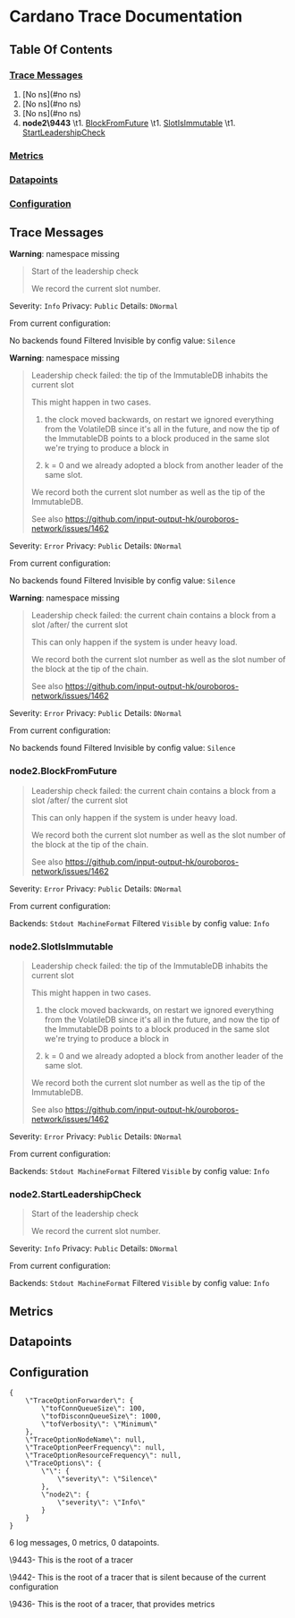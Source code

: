 # Cardano Trace Documentation

## Table Of Contents

### [Trace Messages](#trace-messages)

1. [No ns](#no ns)
1. [No ns](#no ns)
1. [No ns](#no ns)
1. __node2\9443__
\t1. [BlockFromFuture](#node2blockfromfuture)
\t1. [SlotIsImmutable](#node2slotisimmutable)
\t1. [StartLeadershipCheck](#node2startleadershipcheck)

### [Metrics](#metrics)

### [Datapoints](#datapoints)

### [Configuration](#configuration)

## Trace Messages

__Warning__: namespace missing

> Start of the leadership check
>
> We record the current slot number.

Severity:  `Info`
Privacy:   `Public`
Details:   `DNormal`

From current configuration:

No backends found
Filtered Invisible by config value: `Silence`

__Warning__: namespace missing

> Leadership check failed: the tip of the ImmutableDB inhabits the
> current slot
>
> This might happen in two cases.
>
> 1. the clock moved backwards, on restart we ignored everything from the
>    VolatileDB since it's all in the future, and now the tip of the
>    ImmutableDB points to a block produced in the same slot we're trying
>    to produce a block in
>
> 2. k = 0 and we already adopted a block from another leader of the same
>    slot.
>
> We record both the current slot number as well as the tip of the
> ImmutableDB.
>
> See also <https://github.com/input-output-hk/ouroboros-network/issues/1462>

Severity:  `Error`
Privacy:   `Public`
Details:   `DNormal`

From current configuration:

No backends found
Filtered Invisible by config value: `Silence`

__Warning__: namespace missing

> Leadership check failed: the current chain contains a block from a slot
> /after/ the current slot
>
> This can only happen if the system is under heavy load.
>
> We record both the current slot number as well as the slot number of the
> block at the tip of the chain.
>
> See also <https://github.com/input-output-hk/ouroboros-network/issues/1462>

Severity:  `Error`
Privacy:   `Public`
Details:   `DNormal`

From current configuration:

No backends found
Filtered Invisible by config value: `Silence`

### node2.BlockFromFuture

> Leadership check failed: the current chain contains a block from a slot
> /after/ the current slot
>
> This can only happen if the system is under heavy load.
>
> We record both the current slot number as well as the slot number of the
> block at the tip of the chain.
>
> See also <https://github.com/input-output-hk/ouroboros-network/issues/1462>

Severity:  `Error`
Privacy:   `Public`
Details:   `DNormal`

From current configuration:

Backends:
      `Stdout MachineFormat`
Filtered `Visible` by config value: `Info`

### node2.SlotIsImmutable

> Leadership check failed: the tip of the ImmutableDB inhabits the
> current slot
>
> This might happen in two cases.
>
> 1. the clock moved backwards, on restart we ignored everything from the
>    VolatileDB since it's all in the future, and now the tip of the
>    ImmutableDB points to a block produced in the same slot we're trying
>    to produce a block in
>
> 2. k = 0 and we already adopted a block from another leader of the same
>    slot.
>
> We record both the current slot number as well as the tip of the
> ImmutableDB.
>
> See also <https://github.com/input-output-hk/ouroboros-network/issues/1462>

Severity:  `Error`
Privacy:   `Public`
Details:   `DNormal`

From current configuration:

Backends:
      `Stdout MachineFormat`
Filtered `Visible` by config value: `Info`

### node2.StartLeadershipCheck

> Start of the leadership check
>
> We record the current slot number.

Severity:  `Info`
Privacy:   `Public`
Details:   `DNormal`

From current configuration:

Backends:
      `Stdout MachineFormat`
Filtered `Visible` by config value: `Info`

## Metrics

## Datapoints

## Configuration

```
{
    \"TraceOptionForwarder\": {
        \"tofConnQueueSize\": 100,
        \"tofDisconnQueueSize\": 1000,
        \"tofVerbosity\": \"Minimum\"
    },
    \"TraceOptionNodeName\": null,
    \"TraceOptionPeerFrequency\": null,
    \"TraceOptionResourceFrequency\": null,
    \"TraceOptions\": {
        \"\": {
            \"severity\": \"Silence\"
        },
        \"node2\": {
            \"severity\": \"Info\"
        }
    }
}
```

6 log messages,
0 metrics,
0 datapoints.

\9443- This is the root of a tracer

\9442- This is the root of a tracer that is silent because of the current configuration

\9436- This is the root of a tracer, that provides metrics
